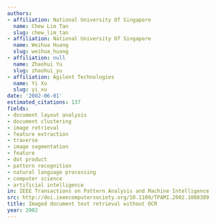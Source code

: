 ```yaml
---
authors:
- affiliation: National University Of Singapore
  name: Chew Lim Tan
  slug: chew_lim_tan
- affiliation: National University Of Singapore
  name: Weihua Huang
  slug: weihua_huang
- affiliation: null
  name: Zhaohui Yu
  slug: zhaohui_yu
- affiliation: Agilent Technologies
  name: Yi Xu
  slug: yi_xu
date: '2002-06-01'
estimated_citations: 137
fields:
- document layout analysis
- document clustering
- image retrieval
- feature extraction
- traverse
- image segmentation
- feature
- dot product
- pattern recognition
- natural language processing
- computer science
- artificial intelligence
in: IEEE Transactions on Pattern Analysis and Machine Intelligence
src: http://doi.ieeecomputersociety.org/10.1109/TPAMI.2002.1008389
title: Imaged document text retrieval without OCR
year: 2002
---
```

